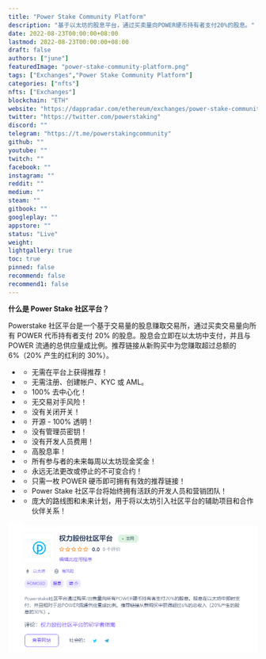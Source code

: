 ```yaml
---
title: "Power Stake Community Platform"
description: "基于以太坊的股息平台，通过买卖量向POWER硬币持有者支付20%的股息。"
date: 2022-08-23T00:00:00+08:00
lastmod: 2022-08-23T00:00:00+08:00
draft: false
authors: ["june"]
featuredImage: "power-stake-community-platform.png"
tags: ["Exchanges","Power Stake Community Platform"]
categories: ["nfts"]
nfts: ["Exchanges"]
blockchain: "ETH"
website: "https://dappradar.com/ethereum/exchanges/power-stake-community-platform"
twitter: "https://twitter.com/powerstaking"
discord: ""
telegram: "https://t.me/powerstakingcommunity"
github: ""
youtube: ""
twitch: ""
facebook: ""
instagram: ""
reddit: ""
medium: ""
steam: ""
gitbook: ""
googleplay: ""
appstore: ""
status: "Live"
weight: 
lightgallery: true
toc: true
pinned: false
recommend: false
recommend1: false
---
```


**什么是 Power Stake 社区平台？**

Powerstake 社区平台是一个基于交易量的股息赚取交易所，通过买卖交易量向所有 POWER 代币持有者支付 20% 的股息。股息会立即在以太坊中支付，并且与 POWER 流通的总供应量成比例。推荐链接从新购买中为您赚取超过总额的 6%（20% 产生的红利的 30%）。 

* - 无需在平台上获得推荐！
* - 无需注册、创建帐户、KYC 或 AML。
* - 100% 去中心化！
* - 无交易对手风险！
* - 没有关闭开关！
* - 开源 - 100% 透明！
* - 没有管理员密钥！
* - 没有开发人员费用！
* - 高股息率！
* - 所有参与者的未来每周以太坊现金奖金！
* - 永远无法更改或停止的不可变合约！
* - 只需一枚 POWER 硬币即可拥有有效的推荐链接！
* - Power Stake 社区平台将始终拥有活跃的开发人员和营销团队！

* - 庞大的路线图和未来计划，用于将以太坊引入社区平台的辅助项目和合作伙伴关系！

![Powerstake 社区平台是一个基于交易量的股息赚取交易所](75.png)